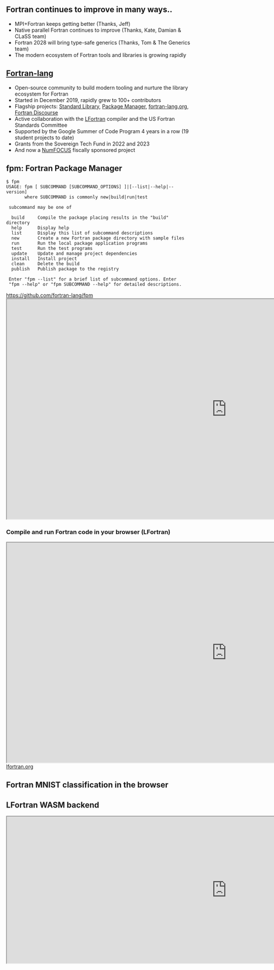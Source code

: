 <section>

## Fortran continues to improve in many ways..

* MPI+Fortran keeps getting better (Thanks, Jeff)
* Native parallel Fortran continues to improve (Thanks, Kate, Damian & CLaSS team)
* Fortran 2028 will bring type-safe generics (Thanks, Tom & The Generics team)
* The modern ecosystem of Fortran tools and libraries is growing rapidly
</section>

<section>

## [Fortran-lang](https://github.com/fortran-lang)

* Open-source community to build modern tooling and nurture the library ecosystem for Fortran
* Started in December 2019, rapidly grew to 100+ contributors 
* Flagship projects: [Standard Library](https://github.com/fortran-lang/stdlib), [Package Manager](https://github.com/fortran-lang/fpm), [fortran-lang.org](https://fortran-lang.org), [Fortran Discourse](https://fortran-lang.discourse.group)
* Active collaboration with the [LFortran](https://lfortran.org) compiler
  and the US Fortran Standards Committee
* Supported by the Google Summer of Code Program 4 years in a row (19 student projects to date)
* Grants from the Sovereign Tech Fund in 2022 and 2023
* And now a [NumFOCUS](https://numfocus.org) fiscally sponsored project

</section>


<section>

## fpm: Fortran Package Manager

```shell
$ fpm
USAGE: fpm [ SUBCOMMAND [SUBCOMMAND_OPTIONS] ]|[--list|--help|--version]
       where SUBCOMMAND is commonly new|build|run|test

 subcommand may be one of

  build     Compile the package placing results in the "build" directory
  help      Display help
  list      Display this list of subcommand descriptions
  new       Create a new Fortran package directory with sample files
  run       Run the local package application programs
  test      Run the test programs
  update    Update and manage project dependencies
  install   Install project
  clean     Delete the build
  publish   Publish package to the registry

 Enter "fpm --list" for a brief list of subcommand options. Enter
 "fpm --help" or "fpm SUBCOMMAND --help" for detailed descriptions.
```

<div class="reference"><a href="https://github.com/fortran-lang/fpm">https://github.com/fortran-lang/fpm</a></div>
</section>

<section>

<iframe src='https://lfortran.org' style='height:600px; width:1200px'></iframe>
</section>


<section>

### Compile and run Fortran code in your browser (LFortran)

<iframe src='https://dev.lfortran.org' style='height:600px; width:1200px'></iframe>

<div class="reference"><a href="https://lfortran.org">lfortran.org</a></div>
</section>


<section>

## Fortran MNIST classification in the browser
## LFortran WASM backend

<iframe src='https://lfortran.github.io/mnist-classifier-blas-wasm/' style='height:400px; width:1200px'></iframe>
</section>